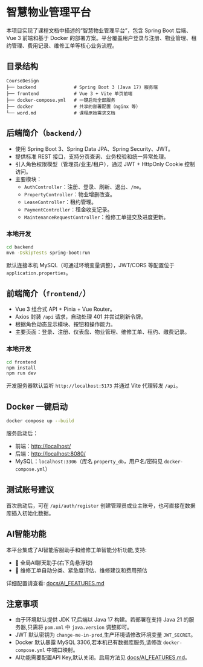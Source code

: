 
# 智慧物业管理平台

本项目实现了课程文档中描述的“智慧物业管理平台”，包含 Spring Boot 后端、Vue 3 前端和基于 Docker 的部署方案。平台覆盖用户登录与注册、物业管理、租约管理、费用记录、维修工单等核心业务流程。

## 目录结构

```
CourseDesign
├── backend              # Spring Boot 3 (Java 17) 服务端
├── frontend             # Vue 3 + Vite 单页前端
├── docker-compose.yml   # 一键启动全部服务
├── docker               # 共享的部署配置（nginx 等）
└── word.md              # 课程原始需求文档
```

## 后端简介（`backend/`）

- 使用 Spring Boot 3、Spring Data JPA、Spring Security、JWT。
- 提供标准 REST 接口，支持分页查询、业务校验和统一异常处理。
- 引入角色权限模型（管理员/业主/租户），通过 JWT + HttpOnly Cookie 控制访问。
- 主要模块：
  - `AuthController`：注册、登录、刷新、退出、`/me`。
  - `PropertyController`：物业增删改查。
  - `LeaseController`：租约管理。
  - `PaymentController`：租金收支记录。
  - `MaintenanceRequestController`：维修工单提交及进度更新。

### 本地开发

```bash
cd backend
mvn -DskipTests spring-boot:run
```

默认连接本机 MySQL（可通过环境变量调整），JWT/CORS 等配置位于 `application.properties`。

## 前端简介（`frontend/`）

- Vue 3 组合式 API + Pinia + Vue Router。
- Axios 封装 `/api` 请求，自动处理 401 并尝试刷新令牌。
- 根据角色动态显示模块、按钮和操作能力。
- 主要页面：登录、注册、仪表盘、物业管理、维修工单、租约、缴费记录。

### 本地开发

```bash
cd frontend
npm install
npm run dev
```

开发服务器默认监听 `http://localhost:5173` 并通过 Vite 代理转发 `/api`。

## Docker 一键启动

```bash
docker compose up --build
```

服务启动后：

- 前端：<http://localhost/>
- 后端：<http://localhost:8080/>
- MySQL：`localhost:3306`（库名 `property_db`，用户名/密码见 `docker-compose.yml`）

## 测试账号建议

首次启动后，可在 `/api/auth/register` 创建管理员或业主账号，也可直接在数据库插入初始化数据。

## AI智能功能

本平台集成了AI智能客服助手和维修工单智能分析功能,支持:

- 💬 全局AI聊天助手(右下角悬浮球)
- 🔧 维修工单自动分类、紧急度评估、维修建议和费用预估

详细配置请查看: [docs/AI_FEATURES.md](./docs/AI_FEATURES.md)

## 注意事项

- 由于环境默认提供 JDK 17,后端以 Java 17 构建。若部署在支持 Java 21 的服务器,只需将 `pom.xml` 中 `java.version` 调整即可。
- JWT 默认密钥为 `change-me-in-prod`,生产环境请修改环境变量 `JWT_SECRET`。
- Docker 默认暴露 MySQL 3306,若本机已有数据库服务,请修改 `docker-compose.yml` 中端口映射。
- AI功能需要配置API Key,默认关闭。启用方法见 [docs/AI_FEATURES.md](./docs/AI_FEATURES.md)。
